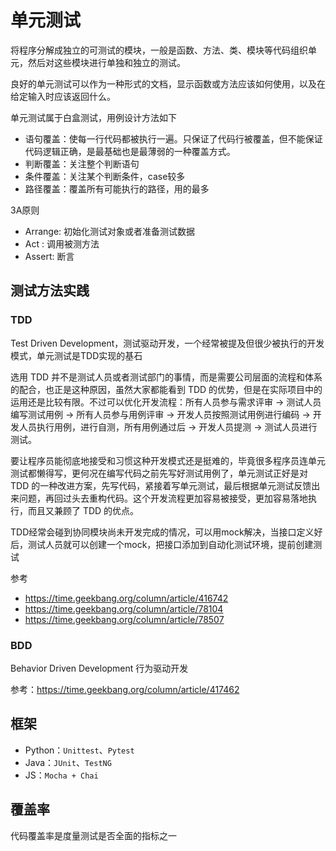# 单元测试

将程序分解成独立的可测试的模块，一般是函数、方法、类、模块等代码组织单元，然后对这些模块进行单独和独立的测试。

良好的单元测试可以作为一种形式的文档，显示函数或方法应该如何使用，以及在给定输入时应该返回什么。

单元测试属于白盒测试，用例设计方法如下

- 语句覆盖：使每一行代码都被执行一遍。只保证了代码行被覆盖，但不能保证代码逻辑正确，是最基础也是最薄弱的一种覆盖方式。
- 判断覆盖：关注整个判断语句
- 条件覆盖：关注某个判断条件，case较多
- 路径覆盖：覆盖所有可能执行的路径，用的最多

3A原则

- Arrange: 初始化测试对象或者准备测试数据
- Act : 调用被测方法
- Assert: 断言

## 测试方法实践

### TDD

Test Driven Development，测试驱动开发，一个经常被提及但很少被执行的开发模式，单元测试是TDD实现的基石

选用 TDD 并不是测试人员或者测试部门的事情，而是需要公司层面的流程和体系的配合，也正是这种原因，虽然大家都能看到 TDD 的优势，但是在实际项目中的运用还是比较有限。不过可以优化开发流程：所有人员参与需求评审 -> 测试人员编写测试用例 -> 所有人员参与用例评审 -> 开发人员按照测试用例进行编码 -> 开发人员执行用例，进行自测，所有用例通过后 -> 开发人员提测 -> 测试人员进行测试。

要让程序员能彻底地接受和习惯这种开发模式还是挺难的，毕竟很多程序员连单元测试都懒得写，更何况在编写代码之前先写好测试用例了，单元测试正好是对 TDD 的一种改进方案，先写代码，紧接着写单元测试，最后根据单元测试反馈出来问题，再回过头去重构代码。这个开发流程更加容易被接受，更加容易落地执行，而且又兼顾了 TDD 的优点。

TDD经常会碰到协同模块尚未开发完成的情况，可以用mock解决，当接口定义好后，测试人员就可以创建一个mock，把接口添加到自动化测试环境，提前创建测试

参考

- <https://time.geekbang.org/column/article/416742>
- <https://time.geekbang.org/column/article/78104>
- <https://time.geekbang.org/column/article/78507>

### BDD

Behavior Driven Development 行为驱动开发

参考：<https://time.geekbang.org/column/article/417462>

## 框架

- Python：`Unittest`、`Pytest`
- Java：`JUnit`、`TestNG`
- JS：`Mocha + Chai`

## 覆盖率

代码覆盖率是度量测试是否全面的指标之一
